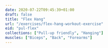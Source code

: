 ```yaml
---
date: 2020-07-22T09:45:39+01:00
draft: false
title: "Flex Hang"
url: "/exercises/flex-hang-workout-exercise"
eid: "pul-flex"
collections: ["Pull-up friendly", "Hanging"]
muscles: ["Biceps", "Back", "Forearms"]
---
```

